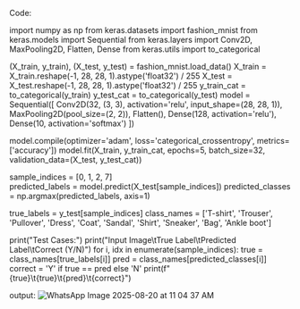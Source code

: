 Code:

import numpy as np
from keras.datasets import fashion_mnist
from keras.models import Sequential
from keras.layers import Conv2D, MaxPooling2D, Flatten, Dense
from keras.utils import to_categorical

(X_train, y_train), (X_test, y_test) = fashion_mnist.load_data()
X_train = X_train.reshape(-1, 28, 28, 1).astype('float32') / 255
X_test = X_test.reshape(-1, 28, 28, 1).astype('float32') / 255
y_train_cat = to_categorical(y_train)
y_test_cat = to_categorical(y_test)
model = Sequential([
    Conv2D(32, (3, 3), activation='relu', input_shape=(28, 28, 1)),
    MaxPooling2D(pool_size=(2, 2)),
    Flatten(),
    Dense(128, activation='relu'),
    Dense(10, activation='softmax')
])

model.compile(optimizer='adam', loss='categorical_crossentropy', metrics=['accuracy'])
model.fit(X_train, y_train_cat, epochs=5, batch_size=32, validation_data=(X_test, y_test_cat))


sample_indices = [0, 1, 2, 7]  
predicted_labels = model.predict(X_test[sample_indices])
predicted_classes = np.argmax(predicted_labels, axis=1)


true_labels = y_test[sample_indices]
class_names = ['T-shirt', 'Trouser', 'Pullover', 'Dress', 'Coat', 'Sandal', 'Shirt', 'Sneaker', 'Bag', 'Ankle boot']

print("Test Cases:")
print("Input Image\tTrue Label\tPredicted Label\tCorrect (Y/N)")
for i, idx in enumerate(sample_indices):
    true = class_names[true_labels[i]]
    pred = class_names[predicted_classes[i]]
    correct = 'Y' if true == pred else 'N'
    print(f"{true}\t{true}\t{pred}\t{correct}")

output:
![WhatsApp Image 2025-08-20 at 11 04 37 AM](https://github.com/user-attachments/assets/c301f349-08df-4ff2-9715-78e7a0a538e1)
